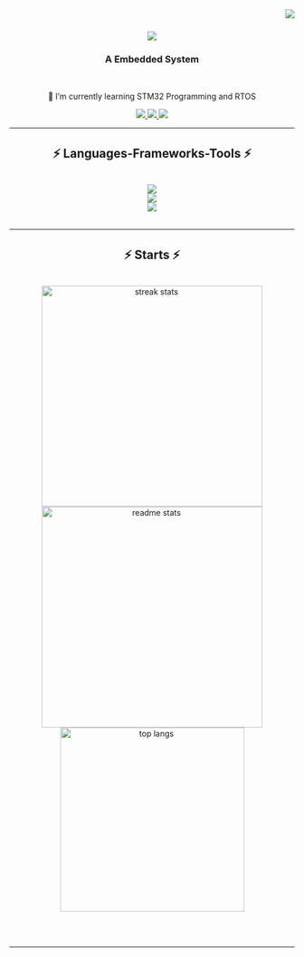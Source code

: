 <img align="right" src="https://visitor-badge.laobi.icu/badge?page_id=salesp07.salesp07" />

<h1 align="center">
    <img src="https://readme-typing-svg.herokuapp.com/?font=Righteous&size=35&center=true&vCenter=true&width=500&height=70&duration=4000&lines=Hi!;+I'm+Knight+Dark!;" />
</h1>

<h3 align="center">A Embedded System </h3>
<br/>

<div align="center">
 
 🌱 I’m currently learning STM32 Programming and RTOS

 </div>
 
<div align="center"> 
     <a href="https://www.behance.net/soethnh" target="_blank">
     <img src="https://img.shields.io/badge/Behance-0054F7?style=for-the-badge&logo=behance&logoColor=white" target="_blank" />
  </a>
  <a href="https://www.linkedin.com/in/thanhtranndang/" target="_blank">
    <img src="https://img.shields.io/badge/LinkedIn-0077B5?style=for-the-badge&logo=linkedin&logoColor=white" target="_blank" />
  </a>
  <a href="https://github.com/thanhtranndang" target="_blank">
     <img src="https://img.shields.io/badge/Portfolio-FF5722?style=for-the-badge&logo=todoist&logoColor=white" target="_blank" />
  </a>
  
</div>

 <hr/>
 
<h2 align="center">⚡ Languages-Frameworks-Tools ⚡</h2>
<br/>
<div align="center">
    <img src="https://skillicons.dev/icons?i=c,cpp,cs,javascript" /><br>
     <img src="https://skillicons.dev/icons?i=ps,ai,pr,visualstudio,vscode,arduino" /><br>
    <img src="https://skillicons.dev/icons?i=html,css,react,nodejs,express,mongodb,figma" /><br>
</div>

<br/>
<hr/>

<h2 align="center">⚡ Starts ⚡</h2>
<br>
<div align=center>
  <img width=390 src="https://github-readme-streak-stats-salesp07.vercel.app/?user=thanhtranndang&count_private=true&theme=react&border_radius=10" alt="streak stats"/>
  <img width=390 src="https://github-readme-stats-salesp07.vercel.app/api?username=thanhtranndang&count_private=true&show_icons=true&theme=react&rank_icon=github&border_radius=10" alt="readme stats" />
  <br/>
  <img width=325 align="center" src="https://github-readme-stats-salesp07.vercel.app/api/top-langs/?username=salesp07&hide=HTML&langs_count=8&layout=compact&theme=react&border_radius=10&size_weight=0.5&count_weight=0.5&exclude_repo=github-readme-stats" alt="top langs" />
</div>

<br/><br/>

<hr/>

<br/>

<div align="center">

</div>

<br/>
